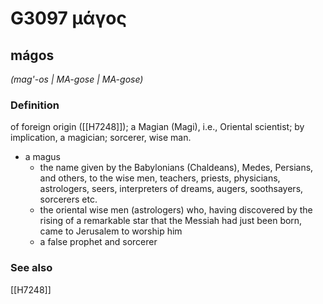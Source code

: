 # G3097 μάγος

## mágos

_(mag'-os | MA-gose | MA-gose)_

### Definition

of foreign origin ([[H7248]]); a Magian (Magi), i.e., Oriental scientist; by implication, a magician; sorcerer, wise man.

- a magus
  - the name given by the Babylonians (Chaldeans), Medes, Persians, and others, to the wise men, teachers, priests, physicians, astrologers, seers, interpreters of dreams, augers, soothsayers, sorcerers etc.
  - the oriental wise men (astrologers) who, having discovered by the rising of a remarkable star that the Messiah had just been born, came to Jerusalem to worship him
  - a false prophet and sorcerer

### See also

[[H7248]]

